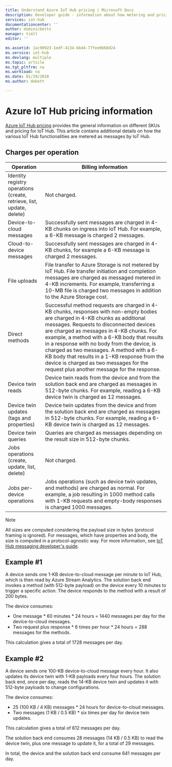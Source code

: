 ```yaml
---
title: Understand Azure IoT Hub pricing | Microsoft Docs
description: Developer guide - information about how metering and pricing works with IoT Hub including worked examples.
services: iot-hub
documentationcenter: ''
author: dominicbetts
manager: timlt
editor: ''

ms.assetid: 1ac90923-1edf-4134-bbd4-77fee9b68d24
ms.service: iot-hub
ms.devlang: multiple
ms.topic: article
ms.tgt_pltfrm: na
ms.workload: na
ms.date: 01/29/2018
ms.author: dobett

---
```


# Azure IoT Hub pricing information

[Azure IoT Hub pricing][lnk-pricing] provides the general information on different SKUs and pricing for IoT Hub. This article contains additional details on how the various IoT Hub functionalities are metered as messages by IoT Hub.

## Charges per operation

| Operation | Billing information | 
| --------- | ------------------- |
| Identity registry operations <br/> (create, retrieve, list, update, delete) | Not charged. |
| Device-to-cloud messages | Successfully sent messages are charged in 4-KB chunks on ingress into IoT Hub. For example, a 6-KB message is charged 2 messages. |
| Cloud-to-device messages | Successfully sent messages are charged in 4-KB chunks, for example a 6-KB message is charged 2 messages. |
| File uploads | File transfer to Azure Storage is not metered by IoT Hub. File transfer initiation and completion messages are charged as messaged metered in 4-KB increments. For example, transferring a 10-MB file is charged two messages in addition to the Azure Storage cost. |
| Direct methods | Successful method requests are charged in 4-KB chunks, responses with non-empty bodies are charged in 4-KB chunks as additional messages. Requests to disconnected devices are charged as messages in 4-KB chunks. For example, a method with a 6-KB body that results in a response with no body from the device, is charged as two messages. A method with a 6-KB body that results in a 1-KB response from the device is charged as two messages for the request plus another message for the response. |
| Device twin reads | Device twin reads from the device and from the solution back end are charged as messages in 512-byte chunks. For example, reading a 6-KB device twin is charged as 12 messages. |
| Device twin updates (tags and properties) | Device twin updates from the device and from the solution back end are charged as messages in 512-byte chunks. For example, reading a 6-KB device twin is charged as 12 messages. |
| Device twin queries | Queries are charged as messages depending on the result size in 512-byte chunks. |
| Jobs operations <br/> (create, update, list, delete) | Not charged. |
| Jobs per-device operations | Jobs operations (such as device twin updates, and methods) are charged as normal. For example, a job resulting in 1000 method calls with 1-KB requests and empty-body responses is charged 1000 messages. |

> [!NOTE]
> All sizes are computed considering the payload size in bytes (protocol framing is ignored). For messages, which have properties and body, the size is computed in a protocol-agnostic way. For more information, see [IoT Hub messaging developer's guide][lnk-message-size].

## Example #1

A device sends one 1-KB device-to-cloud message per minute to IoT Hub, which is then read by Azure Stream Analytics. The solution back end invokes a method (with 512-byte payload) on the device every 10 minutes to trigger a specific action. The device responds to the method with a result of 200 bytes.

The device consumes:

* One message * 60 minutes * 24 hours = 1440 messages per day for the device-to-cloud messages.
* Two request plus response * 6 times per hour * 24 hours = 288 messages for the methods.

This calculation gives a total of 1728 messages per day.

## Example #2

A device sends one 100-KB device-to-cloud message every hour. It also updates its device twin with 1-KB payloads every four hours. The solution back end, once per day, reads the 14-KB device twin and updates it with 512-byte payloads to change configurations.

The device consumes:

* 25 (100 KB / 4 KB) messages * 24 hours for device-to-cloud messages.
* Two messages (1 KB / 0.5 KB) * six times per day for device twin updates.

This calculation gives a total of 612 messages per day.

The solution back end consumes 28 messages (14 KB / 0.5 KB) to read the device twin, plus one message to update it, for a total of 29 messages.

In total, the device and the solution back end consume 641 messages per day.


[lnk-pricing]: https://azure.microsoft.com/pricing/details/iot-hub
[lnk-message-size]: iot-hub-devguide-messages-construct.md
